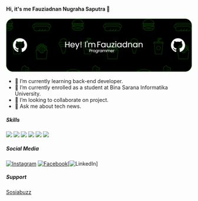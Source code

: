 #### Hi, it's me Fauziadnan Nugraha Saputra 👋
![fauziadnan](img/github-header-image%20(12).png)


<!--
**mars22144/mars22144** is a ✨ _special_ ✨ repository because its `README.md` (this file) appears on your GitHub profile.

Here are some ideas to get you started:

- 🔭 I’m currently working on ...
- 🌱 I’m currently learning ...
- 👯 I’m looking to collaborate on ...
- 🤔 I’m looking for help with ...
- 💬 Ask me about ...
- 📫 How to reach me: ...
- 😄 Pronouns: ...
- ⚡ Fun fact: ...
-->

- 🌱 I’m currently learning back-end developer.
- 🔭 I’m currently enrolled as a student at Bina Sarana Informatika University.
- 👯 I’m looking to collaborate on project.
- 💬 Ask me about tech news.

##### Skills
<img src="https://img.shields.io/badge/HTML5-E34F26?style=for-the-badge&logo=html5&logoColor=white" /> <img src="https://img.shields.io/badge/Python-FFD43B?style=for-the-badge&logo=python&logoColor=blue" /> <img src="https://img.shields.io/badge/PHP-777BB4?style=for-the-badge&logo=php&logoColor=white" /> <img src="https://img.shields.io/badge/CSS3-1572B6?style=for-the-badge&logo=css3&logoColor=white" /> <img src="https://img.shields.io/badge/JavaScript-323330?style=for-the-badge&logo=javascript&logoColor=F7DF1E"> <img src="https://img.shields.io/badge/Laravel-FF2D20?style=for-the-badge&logo=laravel&logoColor=white">


##### Social Media
[![Instagram](https://img.shields.io/badge/Instagram-%23E4405F.svg?logo=Instagram&logoColor=white)](https://www.instagram.com/zynanv_/) [![Facebook](https://img.shields.io/badge/Facebook-1877F2?.svg?&logo=facebook&logoColor=white)](https://www.facebook.com/share/19CkX77EwJ/)[![LinkedIn]( https://img.shields.io/badge/LinkedIn/https://img.shields.io/badge/?logo=Instagram&logoColor=white)]

##### Support
<a href="https://sociabuzz.com/saputras" target="_blank">Sosiabuzz</a>
